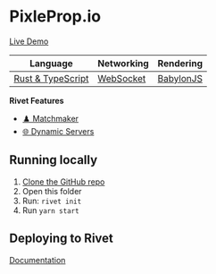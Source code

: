# PixleProp.io





[Live Demo](https://pixelprop-io.staging2.boatbumpers.io/)


|  Language | Networking | Rendering |
|  --- | --- | --- |
|  [Rust & TypeScript](https://www.rust-lang.org) | [WebSocket](https://developer.mozilla.org/en-US/docs/Web/API/WebSockets_API) | [BabylonJS](https://www.babylonjs.com) |

**Rivet Features**

- [♟️ Matchmaker](https://rivet.gg/docs/matchmaker)
- [🌐 Dynamic Servers](https://rivet.gg/docs/dynamic-servers)


## Running locally

1. [Clone the GitHub repo](https://docs.github.com/en/repositories/creating-and-managing-repositories/cloning-a-repository)
2. Open this folder
3. Run: `rivet init`
4. Run `yarn start`

## Deploying to Rivet

[Documentation](https://rivet.gg/learn/html5/tutorials/crash-course#step-3-publish-your-game)

